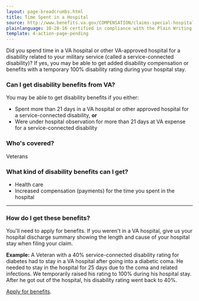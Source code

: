```yaml
---
layout: page-breadcrumbs.html
title: Time Spent in a Hospital
source: http://www.benefits.va.gov/COMPENSATION/claims-special-hospital_treatment.asp
plainlanguage: 10-28-16 certified in compliance with the Plain Writing Act
template: 4-action-page-pending
---
```


Did you spend time in a VA hospital or other VA-approved hospital for a disability related to your military service (called a service-connected disability)? If yes, you may be able to get added disability compensation or benefits with a temporary 100% disability rating during your hospital stay.

<div class="call-out" markdown="1">

### Can I get disability benefits from VA?

You may be able to get disability benefits if you either:
  - Spent more than 21 days in a VA hospital or other approved hospital for a service-connected disability, **or**
  - Were under hospital observation for more than 21 days at VA expense for a service-connected disability

### Who's covered?
Veterans
</div>

### What kind of disability benefits can I get?

- Health care
- Increased compensation (payments) for the time you spent in the hospital

-----

### How do I get these benefits?

You'll need to apply for benefits. If you weren't in a VA hospital, give us your hospital discharge summary showing the length and cause of your hospital stay when filing your claim.

**Example:** A Veteran with a 40% service-connected disability rating for diabetes had to stay in a VA hospital after going into a diabetic coma. He needed to stay in the hospital for 25 days due to the coma and related infections. We temporarily raised his rating to 100% during his hospital stay. After he got out of the hospital, his disability rating went back to 40%.

[Apply for benefits](https://www.vets.gov/disability-benefits/apply-for-benefits/).
